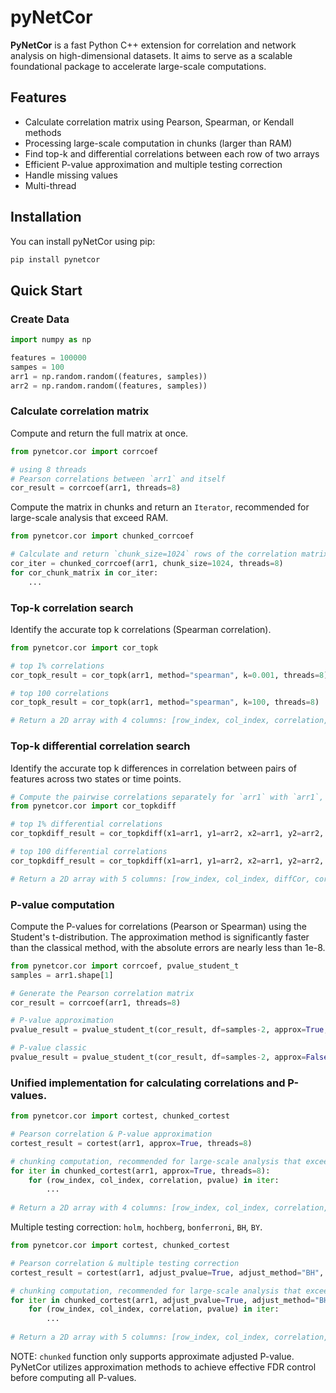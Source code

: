 # pyNetCor

**PyNetCor** is a fast Python C++ extension for correlation and network analysis on high-dimensional datasets. It aims to serve as a scalable foundational package to accelerate large-scale computations.

## Features

- Calculate correlation matrix using Pearson, Spearman, or Kendall methods
- Processing large-scale computation in chunks (larger than RAM)
- Find top-k and differential correlations between each row of two arrays
- Efficient P-value approximation and multiple testing correction
- Handle missing values
- Multi-thread

## Installation

You can install pyNetCor using pip:

```bash
pip install pynetcor
```

## Quick Start

### Create Data

```python
import numpy as np

features = 100000
sampes = 100
arr1 = np.random.random((features, samples))
arr2 = np.random.random((features, samples))
```

### Calculate correlation matrix

Compute and return the full matrix at once.

```python
from pynetcor.cor import corrcoef

# using 8 threads
# Pearson correlations between `arr1` and itself
cor_result = corrcoef(arr1, threads=8)
```

Compute the matrix in chunks and return an `Iterator`, recommended for large-scale analysis that exceed RAM.

```python
from pynetcor.cor import chunked_corrcoef

# Calculate and return `chunk_size=1024` rows of the correlation matrix with each iteration.
cor_iter = chunked_corrcoef(arr1, chunk_size=1024, threads=8)
for cor_chunk_matrix in cor_iter:
    ...
```

### Top-k correlation search

Identify the accurate top k correlations (Spearman correlation).

```python
from pynetcor.cor import cor_topk

# top 1% correlations
cor_topk_result = cor_topk(arr1, method="spearman", k=0.001, threads=8)

# top 100 correlations
cor_topk_result = cor_topk(arr1, method="spearman", k=100, threads=8)

# Return a 2D array with 4 columns: [row_index, col_index, correlation, pvalue]
```

### Top-k differential correlation search

Identify the accurate top k differences in correlation between pairs of features across two states or time points.

```python
# Compute the pairwise correlations separately for `arr1` with `arr1`, and `arr2` with `arr2`, then identify the feature pairs with the largest difference
from pynetcor.cor import cor_topkdiff

# top 1% differential correlations
cor_topkdiff_result = cor_topkdiff(x1=arr1, y1=arr2, x2=arr1, y2=arr2, k=0.001, threads=8)

# top 100 differential correlations
cor_topkdiff_result = cor_topkdiff(x1=arr1, y1=arr2, x2=arr1, y2=arr2, k=100, threads=8)

# Return a 2D array with 5 columns: [row_index, col_index, diffCor, cor1, cor2]
```

### P-value computation

Compute the P-values for correlations (Pearson or Spearman) using the Student's t-distribution. The approximation method is significantly faster than the classical method, with the absolute errors are nearly less than 1e-8.

```python
from pynetcor.cor import corrcoef, pvalue_student_t
samples = arr1.shape[1]

# Generate the Pearson correlation matrix
cor_result = corrcoef(arr1, threads=8)

# P-value approximation
pvalue_result = pvalue_student_t(cor_result, df=samples-2, approx=True, threads=8)

# P-value classic
pvalue_result = pvalue_student_t(cor_result, df=samples-2, approx=False, threads=8)
```

### Unified implementation for calculating correlations and P-values.

```python
from pynetcor.cor import cortest, chunked_cortest

# Pearson correlation & P-value approximation
cortest_result = cortest(arr1, approx=True, threads=8)

# chunking computation, recommended for large-scale analysis that exceed RAM
for iter in chunked_cortest(arr1, approx=True, threads=8):
    for (row_index, col_index, correlation, pvalue) in iter:
        ...
        
# Return a 2D array with 4 columns: [row_index, col_index, correlation, pvalue]
```

Multiple testing correction: `holm`, `hochberg`, `bonferroni`, `BH`, `BY`.

```python
from pynetcor.cor import cortest, chunked_cortest

# Pearson correlation & multiple testing correction
cortest_result = cortest(arr1, adjust_pvalue=True, adjust_method="BH", threads=8)

# chunking computation, recommended for large-scale analysis that exceed RAM
for iter in chunked_cortest(arr1, adjust_pvalue=True, adjust_method="BH", threads=8):
    for (row_index, col_index, correlation, pvalue) in iter:
        ...
        
# Return a 2D array with 5 columns: [row_index, col_index, correlation, pvalue, adjusted_pvalue]       
```

NOTE: `chunked` function only supports approximate adjusted P-value. PyNetCor utilizes approximation methods to achieve effective FDR control before computing all P-values.
